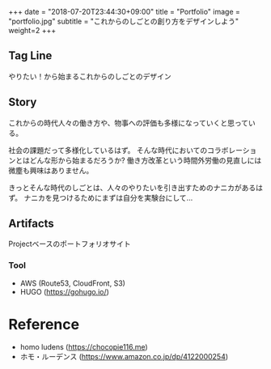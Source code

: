 +++
date = "2018-07-20T23:44:30+09:00"
title = "Portfolio"
image = "portfolio.jpg"
subtitle = "これからのしごとの創り方をデザインしよう"
weight=2
+++

## Tag Line
やりたい！から始まるこれからのしごとのデザイン

## Story
これからの時代人々の働き方や、物事への評価も多様になっていくと思っている。

社会の課題だって多様化しているはず。
そんな時代においてのコラボレーションとはどんな形から始まるだろうか?
働き方改革という時間外労働の見直しには微塵も興味はありません。

きっとそんな時代のしごとは、人々のやりたいを引き出すためのナニカがあるはず。
ナニカを見つけるためにまずは自分を実験台にして...

## Artifacts
Projectベースのポートフォリオサイト

### Tool
- AWS (Route53, CloudFront, S3)
- HUGO (https://gohugo.io/)

# Reference
- homo ludens (https://chocopie116.me)
- ホモ・ルーデンス (https://www.amazon.co.jp/dp/4122000254)
